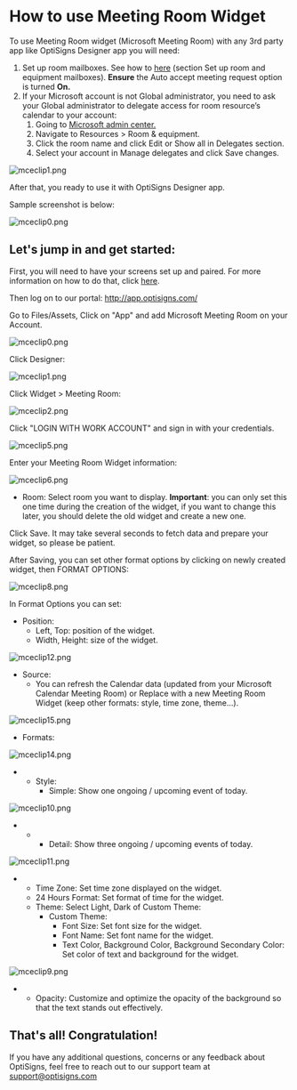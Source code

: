 # How to use Meeting Room Widget

To use Meeting Room widget (Microsoft Meeting Room) with any 3rd party app like OptiSigns Designer app you will need:

1. Set up room mailboxes. See how to [here](https://docs.microsoft.com/en-us/microsoft-365/admin/manage/room-and-equipment-mailboxes?view=o365-worldwide) (section Set up room and equipment mailboxes). **Ensure** the Auto accept meeting request option is turned **On.**
2. If your Microsoft account is not Global administrator, you need to ask your Global administrator to delegate access for room resource’s calendar to your account:
   1. Going to [Microsoft admin center.](https://admin.microsoft.com/adminportal)
   2. Navigate to Resources > Room & equipment.
   3. Click the room name and click Edit or Show all in Delegates section.
   4. Select your account in Manage delegates and click Save changes.

![mceclip1.png](https://support.optisigns.com/hc/article_attachments/26499919975699)

After that, you ready to use it with OptiSigns Designer app.

Sample screenshot is below:

![mceclip0.png](https://support.optisigns.com/hc/article_attachments/4409666712851)

## **Let's jump in and get started:**

First, you will need to have your screens set up and paired. For more information on how to do that, click [here](https://www.optisigns.com/blog/how-to-set-up-digital-signs-with-optisigns-and-amazon-fire-tv).

Then log on to our portal: <http://app.optisigns.com/>

Go to Files/Assets, Click on "App" and add Microsoft Meeting Room on your Account.

![mceclip0.png](https://support.optisigns.com/hc/article_attachments/26499919984787)

Click Designer:

![mceclip1.png](https://support.optisigns.com/hc/article_attachments/4409674706963)

Click Widget > Meeting Room:

![mceclip2.png](https://support.optisigns.com/hc/article_attachments/4409681672211)

Click "LOGIN WITH WORK ACCOUNT" and sign in with your credentials.

![mceclip5.png](https://support.optisigns.com/hc/article_attachments/4409681723155)

Enter your Meeting Room Widget information:

![mceclip6.png](https://support.optisigns.com/hc/article_attachments/4409681723667)

* Room: Select room you want to display. **Important**: you can only set this one time during the creation of the widget, if you want to change this later, you should delete the old widget and create a new one.

Click Save. It may take several seconds to fetch data and prepare your widget, so please be patient.

After Saving, you can set other format options by clicking on newly created widget, then FORMAT OPTIONS:

![mceclip8.png](https://support.optisigns.com/hc/article_attachments/4409674896403)

In Format Options you can set:

* Position:
  + Left, Top: position of the widget.
  + Width, Height: size of the widget.

![mceclip12.png](https://support.optisigns.com/hc/article_attachments/4409667006739)

* Source:
  + You can refresh the Calendar data (updated from your Microsoft Calendar Meeting Room) or Replace with a new Meeting Room Widget (keep other formats: style, time zone, theme...).

![mceclip15.png](https://support.optisigns.com/hc/article_attachments/4409681905299)

* Formats:

![mceclip14.png](https://support.optisigns.com/hc/article_attachments/4409667017235)

* + Style:
    - Simple: Show one ongoing / upcoming event of today.

![mceclip10.png](https://support.optisigns.com/hc/article_attachments/4409674920723)

* + - Detail: Show three ongoing / upcoming events of today.

![mceclip11.png](https://support.optisigns.com/hc/article_attachments/4409681877267)

* + Time Zone: Set time zone displayed on the widget.
  + 24 Hours Format: Set format of time for the widget.
  + Theme: Select Light, Dark of Custom Theme:
    - Custom Theme:
      * Font Size: Set font size for the widget.
      * Font Name: Set font name for the widget.
      * Text Color, Background Color, Background Secondary Color: Set color of text and background for the widget.

![mceclip9.png](https://support.optisigns.com/hc/article_attachments/4409674908819)

* + Opacity: Customize and optimize the opacity of the background so that the text stands out effectively.

## **That's all! Congratulation!**

If you have any additional questions, concerns or any feedback about OptiSigns, feel free to reach out to our support team at [support@optisigns.com](mailto:support@optisigns.com)